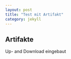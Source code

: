 ```yaml
---
layout: post
title: "Test mit Artifakt"
category: jekyll
---
```


## Artifakte

Up- and Download eingebaut
